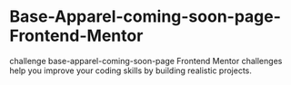 # Base-Apparel-coming-soon-page-Frontend-Mentor
challenge base-apparel-coming-soon-page Frontend Mentor challenges help you improve your coding skills by building realistic projects.
